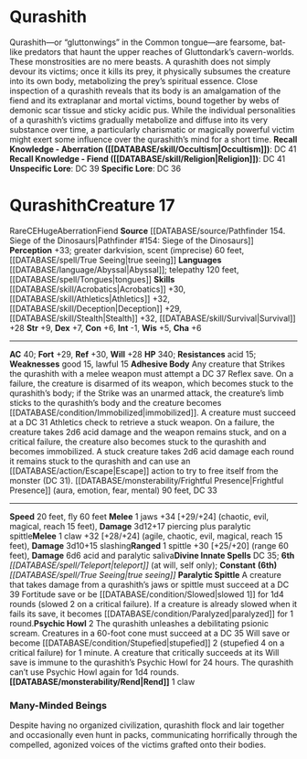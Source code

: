 ﻿---
ac: '40'
alignment: CE
charisma: '+6'
constitution: '+6'
creature_ability:
- Adhesive Body
- Frightful Presence
- Paralytic Spittle
- Psychic Howl
- Rend
dexterity: '+7'
fly_speed: '60'
fortitude: '+29'
hp: '340'
id: '532'
intelligence: '-1'
land_speed: '20'
language:
- '[[DATABASE/language/Abyssal|Abyssal]] ; telepathy 120 feet'
- '[[DATABASE/spell/Tongues|tongues]]'
level: '17'
max_speed: '60'
name: Qurashith
perception: '+33'
rarity: Rare
reflex: '+30'
resistance:
- acid 15
sense:
- greater darkvision
- scent (imprecise) 60 feet
- '[[DATABASE/spell/True Seeing|trueseeing]]'
size: Huge
skill:
- '[[DATABASE/skill/Acrobatics|Acrobatics]] +30'
- '[[DATABASE/skill/Athletics|Athletics]] +32'
- '[[DATABASE/skill/Deception|Deception]] +29'
- '[[DATABASE/skill/Stealth|Stealth]] +32'
- '[[DATABASE/skill/Survival|Survival]] +28'
source: '[[DATABASE/source/Pathfinder 154. Siege of the Dinosaurs|Pathfinder #154:
  Siege of the Dinosaurs]]'
speed:
- 20 feet
- fly 60 feet
spell:
- '[[DATABASE/spell/Teleport|Teleport]]'
- '[[DATABASE/spell/True Seeing|TrueSeeing]]'
strength: '+9'
strength_req: '9'
strongest_save:
- Reflex
trait:
- '[[DATABASE/trait/Aberration|Aberration]]'
- '[[DATABASE/trait/Fiend|Fiend]]'
- '[[DATABASE/trait/Rare|Rare]]'
type: Creature
vision: Greater darkvision
weakest_save:
- Will
weakness:
- good 15
- lawful 15
will: '+28'
wisdom: '+5'

---
# Qurashith

Qurashith—or “gluttonwings” in the Common tongue—are fearsome, bat-like predators that haunt the upper reaches of Gluttondark’s cavern-worlds. These monstrosities are no mere beasts. A qurashith does not simply devour its victims; once it kills its prey, it physically subsumes the creature into its own body, metabolizing the prey’s spiritual essence. Close inspection of a qurashith reveals that its body is an amalgamation of the fiend and its extraplanar and mortal victims, bound together by webs of demonic scar tissue and sticky acidic pus. While the individual personalities of a qurashith’s victims gradually metabolize and diffuse into its very substance over time, a particularly charismatic or magically powerful victim might exert some influence over the qurashith’s mind for a short time.
**Recall Knowledge - Aberration ([[DATABASE/skill/Occultism|Occultism]])**: DC 41
**Recall Knowledge - Fiend ([[DATABASE/skill/Religion|Religion]])**: DC 41
**Unspecific Lore**: DC 39
**Specific Lore**: DC 36

# Qurashith<span class="item-type">Creature 17</span>

<span class="trait-rare item-trait">Rare</span><span class="trait-alignment item-trait">CE</span><span class="trait-size item-trait">Huge</span><span class="item-trait">Aberration</span><span class="item-trait">Fiend</span>
**Source** [[DATABASE/source/Pathfinder 154. Siege of the Dinosaurs|Pathfinder #154: Siege of the Dinosaurs]]
**Perception** +33; greater darkvision, scent (imprecise) 60 feet, [[DATABASE/spell/True Seeing|true seeing]]
**Languages** [[DATABASE/language/Abyssal|Abyssal]]; telepathy 120 feet, [[DATABASE/spell/Tongues|tongues]]
**Skills** [[DATABASE/skill/Acrobatics|Acrobatics]] +30, [[DATABASE/skill/Athletics|Athletics]] +32, [[DATABASE/skill/Deception|Deception]] +29, [[DATABASE/skill/Stealth|Stealth]] +32, [[DATABASE/skill/Survival|Survival]] +28
**Str** +9, **Dex** +7, **Con** +6, **Int** -1, **Wis** +5, **Cha** +6

---
**AC** 40; **Fort** +29, **Ref** +30, **Will** +28
**HP** 340; **Resistances** acid 15; **Weaknesses** good 15, lawful 15
<span class="in-box-ability">**Adhesive Body** Any creature that Strikes the qurashith with a melee weapon must attempt a DC 37 Reflex save. On a failure, the creature is disarmed of its weapon, which becomes stuck to the qurashith’s body; if the Strike was an unarmed attack, the creature’s limb sticks to the qurashith’s body and the creature becomes [[DATABASE/condition/Immobilized|immobilized]]. A creature must succeed at a DC 31 Athletics check to retrieve a stuck weapon. On a failure, the creature takes 2d6 acid damage and the weapon remains stuck, and on a critical failure, the creature also becomes stuck to the qurashith and becomes immobilized. A stuck creature takes 2d6 acid damage each round it remains stuck to the qurashith and can use an [[DATABASE/action/Escape|Escape]] action to try to free itself from the monster (DC 31).</span><span class="in-box-ability"> [[DATABASE/monsterability/Frightful Presence|Frightful Presence]] (aura, emotion, fear, mental) 90 feet, DC 33</span>

---
**Speed** 20 feet, fly 60 feet
<span class="in-box-ability">**Melee** <span class="action-icon">1</span> jaws +34 [+29/+24] (chaotic, evil, magical, reach 15 feet), **Damage** 3d12+17 piercing plus paralytic spittle</span><span class="in-box-ability">**Melee** <span class="action-icon">1</span> claw +32 [+28/+24] (agile, chaotic, evil, magical, reach 15 feet), **Damage** 3d10+15 slashing</span><span class="in-box-ability">**Ranged** <span class="action-icon">1</span> spittle +30 [+25/+20] (range 60 feet), **Damage** 6d6 acid and paralytic saliva</span>**Divine Innate Spells** DC 35; **6th** _[[DATABASE/spell/Teleport|teleport]]_ (at will, self only); **Constant** **(6th)** _[[DATABASE/spell/True Seeing|true seeing]]_
<span class="in-box-ability">**Paralytic Spittle** A creature that takes damage from a qurashith’s jaws or spittle must succeed at a DC 39 Fortitude save or be [[DATABASE/condition/Slowed|slowed 1]] for 1d4 rounds (slowed 2 on a critical failure). If a creature is already slowed when it fails its save, it becomes [[DATABASE/condition/Paralyzed|paralyzed]] for 1 round.</span><span class="in-box-ability">**Psychic Howl** <span class="action-icon">2</span> The qurashith unleashes a debilitating psionic scream. Creatures in a 60-foot cone must succeed at a DC 35 Will save or become [[DATABASE/condition/Stupefied|stupefied]] 2 (stupefied 4 on a critical failure) for 1 minute. A creature that critically succeeds at its Will save is immune to the qurashith’s Psychic Howl for 24 hours. The qurashith can’t use Psychic Howl again for 1d4 rounds.</span><span class="in-box-ability">**[[DATABASE/monsterability/Rend|Rend]]** <span class="action-icon">1</span> claw</span>

###  Many-Minded Beings

Despite having no organized civilization, qurashith flock and lair together and occasionally even hunt in packs, communicating horrifically through the compelled, agonized voices of the victims grafted onto their bodies.